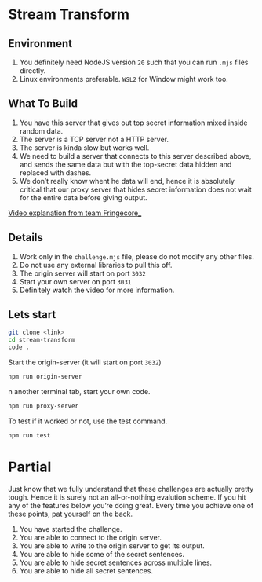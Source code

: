 # Stream Transform

## Environment

1. You definitely need NodeJS version `20` such that you can run `.mjs` files directly.
2. Linux environments preferable. `WSL2` for Window might work too.

## What To Build

1. You have this server that gives out top secret information mixed inside random data.
2. The server is a TCP server not a HTTP server.
3. The server is kinda slow but works well.
4. We need to build a server that connects to this server described above, and sends the same data but with the top-secret data hidden and replaced with dashes.
5. We don’t really know whent he data will end, hence it is absolutely critical that our proxy server that hides secret information does not wait for the entire data before giving output.

[Video explanation from team Fringecore_](https://www.tella.tv/video/stream-transform-challenge-1-a5qb)

## Details

1. Work only in the `challenge.mjs` file, please do not modify any other files.
2. Do not use any external libraries to pull this off.
3. The origin server will start on port `3032`
4. Start your own server on port `3031`
5. Definitely watch the video for more information.

## Lets start

```bash
git clone <link>
cd stream-transform
code .
```

Start the origin-server (it will start on port `3032`)
```bash
npm run origin-server
```
n another terminal tab, start your own code.
```bash
npm run proxy-server
```
To test if it worked or not, use the test command.
```bash
npm run test
```

# Partial

Just know that we fully understand that these challenges are actually pretty tough. Hence it is surely not an all-or-nothing evalution scheme. If you hit any of the features below you’re doing great. Every time you achieve one of these points, pat yourself on the back.

1. You have started the challenge.
2. You are able to connect to the origin server.
3. You are able to write to the origin server to get its output.
4. You are able to hide some of the secret sentences.
5. You are able to hide secret sentences across multiple lines.
6. You are able to hide all secret sentences.